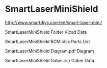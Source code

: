 # SmartLaserMiniShield

http://www.smartdiys.com/en/smart-laser-mini/

SmartLaserMiniShield Folder
  Kicad Data
  
SmartLaserMiniShield BOM.xlsx
  Parts List
  
SmartLaserMiniShield Diagram.pdf
  Diagram
  
SmartLaserMiniShield Gaber.zip
  Gaber Data

